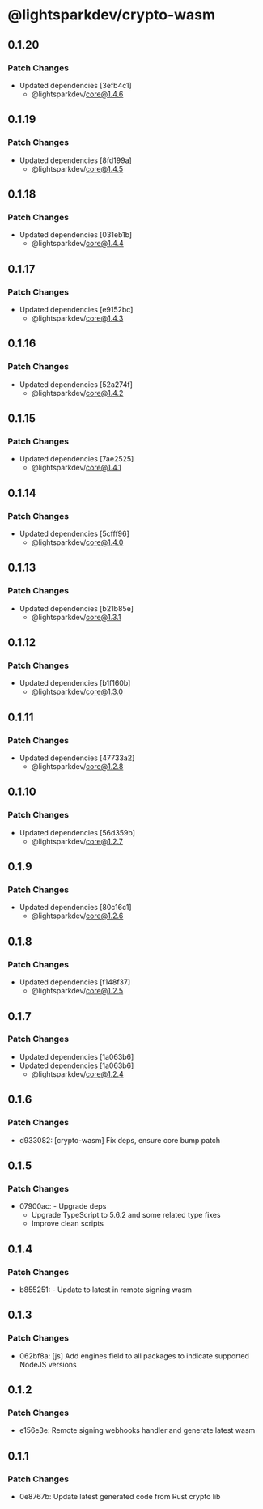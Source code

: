 # @lightsparkdev/crypto-wasm

## 0.1.20

### Patch Changes

- Updated dependencies [3efb4c1]
  - @lightsparkdev/core@1.4.6

## 0.1.19

### Patch Changes

- Updated dependencies [8fd199a]
  - @lightsparkdev/core@1.4.5

## 0.1.18

### Patch Changes

- Updated dependencies [031eb1b]
  - @lightsparkdev/core@1.4.4

## 0.1.17

### Patch Changes

- Updated dependencies [e9152bc]
  - @lightsparkdev/core@1.4.3

## 0.1.16

### Patch Changes

- Updated dependencies [52a274f]
  - @lightsparkdev/core@1.4.2

## 0.1.15

### Patch Changes

- Updated dependencies [7ae2525]
  - @lightsparkdev/core@1.4.1

## 0.1.14

### Patch Changes

- Updated dependencies [5cfff96]
  - @lightsparkdev/core@1.4.0

## 0.1.13

### Patch Changes

- Updated dependencies [b21b85e]
  - @lightsparkdev/core@1.3.1

## 0.1.12

### Patch Changes

- Updated dependencies [b1f160b]
  - @lightsparkdev/core@1.3.0

## 0.1.11

### Patch Changes

- Updated dependencies [47733a2]
  - @lightsparkdev/core@1.2.8

## 0.1.10

### Patch Changes

- Updated dependencies [56d359b]
  - @lightsparkdev/core@1.2.7

## 0.1.9

### Patch Changes

- Updated dependencies [80c16c1]
  - @lightsparkdev/core@1.2.6

## 0.1.8

### Patch Changes

- Updated dependencies [f148f37]
  - @lightsparkdev/core@1.2.5

## 0.1.7

### Patch Changes

- Updated dependencies [1a063b6]
- Updated dependencies [1a063b6]
  - @lightsparkdev/core@1.2.4

## 0.1.6

### Patch Changes

- d933082: [crypto-wasm] Fix deps, ensure core bump patch

## 0.1.5

### Patch Changes

- 07900ac: - Upgrade deps
  - Upgrade TypeScript to 5.6.2 and some related type fixes
  - Improve clean scripts

## 0.1.4

### Patch Changes

- b855251: - Update to latest in remote signing wasm

## 0.1.3

### Patch Changes

- 062bf8a: [js] Add engines field to all packages to indicate supported NodeJS versions

## 0.1.2

### Patch Changes

- e156e3e: Remote signing webhooks handler and generate latest wasm

## 0.1.1

### Patch Changes

- 0e8767b: Update latest generated code from Rust crypto lib
